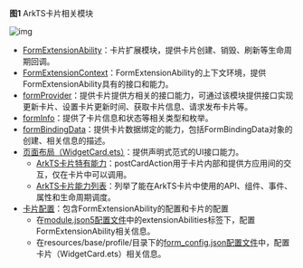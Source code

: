 **图1** ArkTS卡片相关模块

![img](https://luckly007.oss-cn-beijing.aliyuncs.com/uPic/0000000000011111111.20241101135015.35918657502180158351234865386316:50001231000000:2800:2D12F7A6EE6097F0364AD65172E78550A1AD7A2AA62B32C5CD9633B952BC9F7E.png)

- [FormExtensionAbility](https://developer.huawei.com/consumer/cn/doc/harmonyos-references-V5/js-apis-app-form-formextensionability-V5)：卡片扩展模块，提供卡片创建、销毁、刷新等生命周期回调。
- [FormExtensionContext](https://developer.huawei.com/consumer/cn/doc/harmonyos-references-V5/js-apis-inner-application-formextensioncontext-V5)：FormExtensionAbility的上下文环境，提供FormExtensionAbility具有的接口和能力。
- [formProvider](https://developer.huawei.com/consumer/cn/doc/harmonyos-references-V5/js-apis-app-form-formprovider-V5)：提供卡片提供方相关的接口能力，可通过该模块提供接口实现更新卡片、设置卡片更新时间、获取卡片信息、请求发布卡片等。
- [formInfo](https://developer.huawei.com/consumer/cn/doc/harmonyos-references-V5/js-apis-app-form-forminfo-V5)：提供了卡片信息和状态等相关类型和枚举。
- [formBindingData](https://developer.huawei.com/consumer/cn/doc/harmonyos-references-V5/js-apis-app-form-formbindingdata-V5)：提供卡片数据绑定的能力，包括FormBindingData对象的创建、相关信息的描述。
- [页面布局（WidgetCard.ets）](https://developer.huawei.com/consumer/cn/doc/harmonyos-guides-V5/arkts-ui-widget-page-overview-V5)：提供声明式范式的UI接口能力。
  - [ArkTS卡片特有能力](https://developer.huawei.com/consumer/cn/doc/harmonyos-guides-V5/arkts-ui-widget-event-overview-V5)：postCardAction用于卡片内部和提供方应用间的交互，仅在卡片中可以调用。
  - [ArkTS卡片能力列表](https://developer.huawei.com/consumer/cn/doc/harmonyos-guides-V5/arkts-ui-widget-page-overview-V5#arkts卡片支持的页面能力)：列举了能在ArkTS卡片中使用的API、组件、事件、属性和生命周期调度。
- [卡片配置](https://developer.huawei.com/consumer/cn/doc/harmonyos-guides-V5/arkts-ui-widget-configuration-V5)：包含FormExtensionAbility的配置和卡片的配置
  - 在[module.json5配置文件](https://developer.huawei.com/consumer/cn/doc/harmonyos-guides-V5/module-configuration-file-V5)中的extensionAbilities标签下，配置FormExtensionAbility相关信息。
  - 在resources/base/profile/目录下的[form_config.json配置文件](https://developer.huawei.com/consumer/cn/doc/harmonyos-guides-V5/arkts-ui-widget-configuration-V5)中，配置卡片（WidgetCard.ets）相关信息。